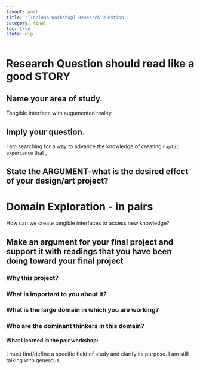 ```yaml
---
layout: post
title: '[Inclass Workshop] Research Question'
category: final
toc: true
state: wip
---
```

# Research Question should read like a good STORY
## Name your area of study.
Tangible interface with augumented reality
## Imply your question.
I am searching for a way to advance the knowledge of creating `haptic experience` that , 
## State the ARGUMENT-what is the desired effect of your design/art project?

# Domain Exploration - in pairs
How can we create tangible interfaces to access new knowledge?

## Make an argument for your final project and support it with readings that you have been doing toward your final project
### Why this project?
### What is important to you about it?
### What is the large domain in which you are working?
### Who are the dominant thinkers in this domain?

#### What I learned in the pair workshop:
I must find/define a specific field of study and clarify its purpose. I am still talking with generous 
